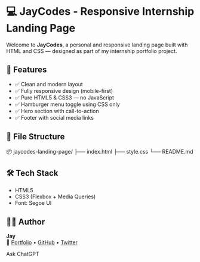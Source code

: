 # 💻 JayCodes - Responsive Internship Landing Page

Welcome to **JayCodes**, a personal and responsive landing page built with HTML and CSS — designed as part of my internship portfolio project.

## 🚀 Features

- ✅ Clean and modern layout
- ✅ Fully responsive design (mobile-first)
- ✅ Pure HTML5 & CSS3 — no JavaScript
- ✅ Hamburger menu toggle using CSS only
- ✅ Hero section with call-to-action
- ✅ Footer with social media links

## 📁 File Structure

📦 jaycodes-landing-page/
├── index.html
├── style.css
└── README.md


## 🛠️ Tech Stack

- HTML5  
- CSS3 (Flexbox + Media Queries)  
- Font: Segoe UI  

## 👨‍💻 Author

**Jay**  
🔗 [Portfolio](#) • [GitHub](https://github.com/your-username) • [Twitter](#)










Ask ChatGPT
